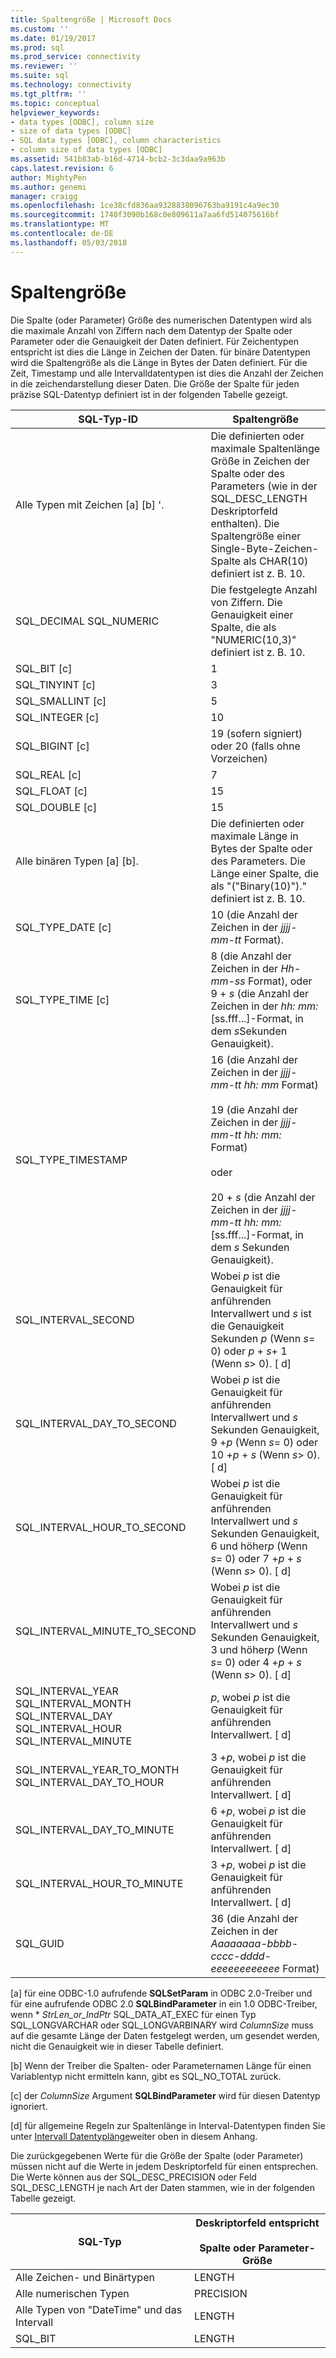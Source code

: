 ```yaml
---
title: Spaltengröße | Microsoft Docs
ms.custom: ''
ms.date: 01/19/2017
ms.prod: sql
ms.prod_service: connectivity
ms.reviewer: ''
ms.suite: sql
ms.technology: connectivity
ms.tgt_pltfrm: ''
ms.topic: conceptual
helpviewer_keywords:
- data types [ODBC], column size
- size of data types [ODBC]
- SQL data types [ODBC], column characteristics
- column size of data types [ODBC]
ms.assetid: 541b83ab-b16d-4714-bcb2-3c3daa9a963b
caps.latest.revision: 6
author: MightyPen
ms.author: genemi
manager: craigg
ms.openlocfilehash: 1ce38cfd836aa9328838096763ba9191c4a9ec30
ms.sourcegitcommit: 1740f3090b168c0e809611a7aa6fd514075616bf
ms.translationtype: MT
ms.contentlocale: de-DE
ms.lasthandoff: 05/03/2018
---
```

# <a name="column-size"></a>Spaltengröße
Die Spalte (oder Parameter) Größe des numerischen Datentypen wird als die maximale Anzahl von Ziffern nach dem Datentyp der Spalte oder Parameter oder die Genauigkeit der Daten definiert. Für Zeichentypen entspricht ist dies die Länge in Zeichen der Daten. für binäre Datentypen wird die Spaltengröße als die Länge in Bytes der Daten definiert. Für die Zeit, Timestamp und alle Intervalldatentypen ist dies die Anzahl der Zeichen in die zeichendarstellung dieser Daten. Die Größe der Spalte für jeden präzise SQL-Datentyp definiert ist in der folgenden Tabelle gezeigt.  
  
|SQL-Typ-ID|Spaltengröße|  
|-------------------------|-----------------|  
|Alle Typen mit Zeichen [a] [b] '.|Die definierten oder maximale Spaltenlänge Größe in Zeichen der Spalte oder des Parameters (wie in der SQL_DESC_LENGTH Deskriptorfeld enthalten). Die Spaltengröße einer Single-Byte-Zeichen-Spalte als CHAR(10) definiert ist z. B. 10.|  
|SQL_DECIMAL SQL_NUMERIC|Die festgelegte Anzahl von Ziffern. Die Genauigkeit einer Spalte, die als "NUMERIC(10,3)" definiert ist z. B. 10.|  
|SQL_BIT [c]|1|  
|SQL_TINYINT [c]|3|  
|SQL_SMALLINT [c]|5|  
|SQL_INTEGER [c]|10|  
|SQL_BIGINT [c]|19 (sofern signiert) oder 20 (falls ohne Vorzeichen)|  
|SQL_REAL [c]|7|  
|SQL_FLOAT [c]|15|  
|SQL_DOUBLE [c]|15|  
|Alle binären Typen [a] [b].|Die definierten oder maximale Länge in Bytes der Spalte oder des Parameters. Die Länge einer Spalte, die als "("Binary(10)")." definiert ist z. B. 10.|  
|SQL_TYPE_DATE [c]|10 (die Anzahl der Zeichen in der *jjjj-mm-tt* Format).|  
|SQL_TYPE_TIME [c]|8 (die Anzahl der Zeichen in der *Hh-mm-ss* Format), oder 9 + *s* (die Anzahl der Zeichen in der *hh: mm:*[ss.fff...]-Format, in dem *s*Sekunden Genauigkeit).|  
|SQL_TYPE_TIMESTAMP|16 (die Anzahl der Zeichen in der *jjjj-mm-tt hh: mm* Format)<br /><br /> 19 (die Anzahl der Zeichen in der *jjjj-mm-tt* *hh: mm:* Format)<br /><br /> oder<br /><br /> 20 + *s* (die Anzahl der Zeichen in der *jjjj-mm-tt hh: mm:*[ss.fff...]-Format, in dem *s* Sekunden Genauigkeit).|  
|SQL_INTERVAL_SECOND|Wobei *p* ist die Genauigkeit für anführenden Intervallwert und *s* ist die Genauigkeit Sekunden *p* (Wenn *s*= 0) oder *p* + *s*+ 1 (Wenn *s*> 0). [ d]|  
|SQL_INTERVAL_DAY_TO_SECOND|Wobei *p* ist die Genauigkeit für anführenden Intervallwert und *s* Sekunden Genauigkeit, 9 +*p* (Wenn *s*= 0) oder 10 +*p* + *s* (Wenn *s*> 0). [ d]|  
|SQL_INTERVAL_HOUR_TO_SECOND|Wobei *p* ist die Genauigkeit für anführenden Intervallwert und *s* Sekunden Genauigkeit, 6 und höher*p* (Wenn *s*= 0) oder 7 +*p* + *s* (Wenn *s*> 0). [ d]|  
|SQL_INTERVAL_MINUTE_TO_SECOND|Wobei *p* ist die Genauigkeit für anführenden Intervallwert und *s* Sekunden Genauigkeit, 3 und höher*p* (Wenn *s*= 0) oder 4 +*p* + *s* (Wenn *s*> 0). [ d]|  
|SQL_INTERVAL_YEAR SQL_INTERVAL_MONTH SQL_INTERVAL_DAY SQL_INTERVAL_HOUR SQL_INTERVAL_MINUTE|*p*, wobei *p* ist die Genauigkeit für anführenden Intervallwert. [ d]|  
|SQL_INTERVAL_YEAR_TO_MONTH SQL_INTERVAL_DAY_TO_HOUR|3 +*p*, wobei *p* ist die Genauigkeit für anführenden Intervallwert. [ d]|  
|SQL_INTERVAL_DAY_TO_MINUTE|6 +*p*, wobei *p* ist die Genauigkeit für anführenden Intervallwert. [ d]|  
|SQL_INTERVAL_HOUR_TO_MINUTE|3 +*p*, wobei *p* ist die Genauigkeit für anführenden Intervallwert. [ d]|  
|SQL_GUID|36 (die Anzahl der Zeichen in der *Aaaaaaaa-bbbb-cccc-dddd-eeeeeeeeeeee* Format)|  
  
 [a] für eine ODBC-1.0 aufrufende **SQLSetParam** in ODBC 2.0-Treiber und für eine aufrufende ODBC 2.0 **SQLBindParameter** in ein 1.0 ODBC-Treiber, wenn \*  *StrLen_or_IndPtr* SQL_DATA_AT_EXEC für einen Typ SQL_LONGVARCHAR oder SQL_LONGVARBINARY wird *ColumnSize* muss auf die gesamte Länge der Daten festgelegt werden, um gesendet werden, nicht die Genauigkeit wie in dieser Tabelle definiert.  
  
 [b] Wenn der Treiber die Spalten- oder Parameternamen Länge für einen Variablentyp nicht ermitteln kann, gibt es SQL_NO_TOTAL zurück.  
  
 [c] der *ColumnSize* Argument **SQLBindParameter** wird für diesen Datentyp ignoriert.  
  
 [d] für allgemeine Regeln zur Spaltenlänge in Interval-Datentypen finden Sie unter [Intervall Datentyplänge](../../../odbc/reference/appendixes/interval-data-type-length.md)weiter oben in diesem Anhang.  
  
 Die zurückgegebenen Werte für die Größe der Spalte (oder Parameter) müssen nicht auf die Werte in jedem Deskriptorfeld für einen entsprechen. Die Werte können aus der SQL_DESC_PRECISION oder Feld SQL_DESC_LENGTH je nach Art der Daten stammen, wie in der folgenden Tabelle gezeigt.  
  
|SQL-Typ|Deskriptorfeld entspricht<br /><br /> Spalte oder Parameter-Größe|  
|--------------|--------------------------------------------------------------------|  
|Alle Zeichen- und Binärtypen|LENGTH|  
|Alle numerischen Typen|PRECISION|  
|Alle Typen von "DateTime" und das Intervall|LENGTH|  
|SQL_BIT|LENGTH|
